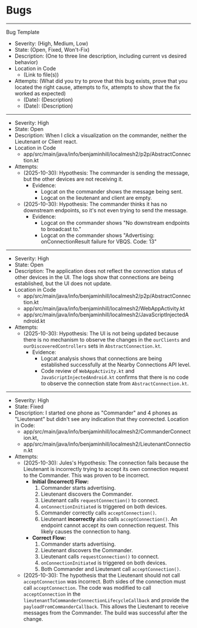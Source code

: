 # Bugs

---
Bug Template

* Severity: (High, Medium, Low)
* State: (Open, Fixed, Won't-Fix)
* Description: (One to three line description, including current vs desired behavior)
* Location in Code
    * (Link to file(s))
* Attempts: (What did you try to prove that this bug exists, prove that you located the right cause,
  attempts to fix, attempts to show that the fix worked as expected)
    * (Date): (Description)
    * (Date): (Description)

---

* Severity: High
* State: Open
* Description: When I click a visualization on the commander, neither the Lieutenant or Client react.
* Location in Code
    * app/src/main/java/info/benjaminhill/localmesh2/p2p/AbstractConnection.kt
* Attempts:
    * (2025-10-30): Hypothesis: The commander is sending the message, but the other devices are not receiving it.
        * Evidence:
            * Logcat on the commander shows the message being sent.
            * Logcat on the lieutenant and client are empty.
    * (2025-10-30): Hypothesis: The commander thinks it has no downstream endpoints, so it's not even trying to send the message.
        * Evidence:
            * Logcat on the commander shows "No downstream endpoints to broadcast to."
            * Logcat on the commander shows "Advertising: onConnectionResult failure for VBQS. Code: 13"

---

* Severity: High
* State: Open
* Description: The application does not reflect the connection status of other devices in the UI. The logs show that connections are being established, but the UI does not update.
* Location in Code
    * app/src/main/java/info/benjaminhill/localmesh2/p2p/AbstractConnection.kt
    * app/src/main/java/info/benjaminhill/localmesh2/WebAppActivity.kt
    * app/src/main/java/info/benjaminhill/localmesh2/JavaScriptInjectedAndroid.kt
* Attempts:
    * (2025-10-30): Hypothesis: The UI is not being updated because there is no mechanism to observe the changes in the `ourClients` and `ourDiscoveredControllers` sets in `AbstractConnection.kt`.
        * Evidence:
            * Logcat analysis shows that connections are being established successfully at the Nearby Connections API level.
            * Code review of `WebAppActivity.kt` and `JavaScriptInjectedAndroid.kt` confirms that there is no code to observe the connection state from `AbstractConnection.kt`.

---

* Severity: High
* State: Fixed
* Description: I started one phone as "Commander" and 4 phones as "Lieutenant" but didn't see any
  indication that they connected.
  Location in Code:
    * app/src/main/java/info/benjaminhill/localmesh2/CommanderConnection.kt,
    * app/src/main/java/info/benjaminhill/localmesh2/LieutenantConnection.kt
* Attempts:
    * (2025-10-30): Jules's Hypothesis: The connection fails because the Lieutenant is incorrectly
      trying to accept its own connection request to the Commander. This was proven to be incorrect.
        * **Initial (Incorrect) Flow:**
            1. Commander starts advertising.
            2. Lieutenant discovers the Commander.
            3. Lieutenant calls `requestConnection()` to connect.
            4. `onConnectionInitiated` is triggered on both devices.
            5. Commander correctly calls `acceptConnection()`.
            6. Lieutenant **incorrectly** also calls `acceptConnection()`. An endpoint cannot accept
               its own connection request. This likely causes the connection to hang.
        * **Correct Flow:**
            1. Commander starts advertising.
            2. Lieutenant discovers the Commander.
            3. Lieutenant calls `requestConnection()` to connect.
            4. `onConnectionInitiated` is triggered on both devices.
            5. Both Commander and Lieutenant call `acceptConnection()`.
    * (2025-10-30): The hypothesis that the Lieutenant should not call `acceptConnection` was
      incorrect. Both sides of the connection must call `acceptConnection`. The code was modified to
      call `acceptConnection` in the `lieutenantToCommanderConnectionLifecycleCallback` and provide
      the `payloadFromCommanderCallback`. This allows the Lieutenant to receive messages from the
      Commander. The build was successful after the change.